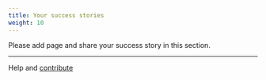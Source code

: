 ```yaml
---
title: Your success stories
weight: 10
---
```

Please add page and share your success story in this section.

--------
Help and [contribute]({{site.baseurl}}/developer/contribute/contribute-doc/)
